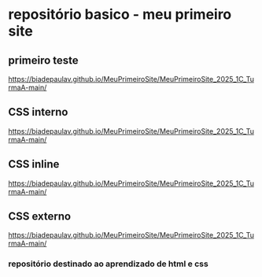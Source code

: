 # repositório basico - meu primeiro site

## primeiro teste
https://biadepaulav.github.io/MeuPrimeiroSite/MeuPrimeiroSite_2025_1C_TurmaA-main/
## CSS interno
https://biadepaulav.github.io/MeuPrimeiroSite/MeuPrimeiroSite_2025_1C_TurmaA-main/
## CSS inline
https://biadepaulav.github.io/MeuPrimeiroSite/MeuPrimeiroSite_2025_1C_TurmaA-main/
## CSS externo
https://biadepaulav.github.io/MeuPrimeiroSite/MeuPrimeiroSite_2025_1C_TurmaA-main/
### repositório destinado ao aprendizado de html e css
